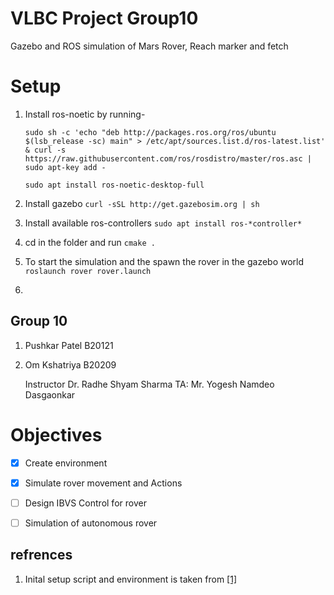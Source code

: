 # VLBC Project Group10
Gazebo and ROS simulation of Mars Rover, Reach marker and fetch 

# Setup
1. Install ros-noetic by running- 

    ```sudo sh -c 'echo "deb http://packages.ros.org/ros/ubuntu $(lsb_release -sc) main" > /etc/apt/sources.list.d/ros-latest.list' & curl -s https://raw.githubusercontent.com/ros/rosdistro/master/ros.asc | sudo apt-key add - ```
    
    ```sudo apt install ros-noetic-desktop-full```

2. Install gazebo ```curl -sSL http://get.gazebosim.org | sh ```
3. Install available ros-controllers ```sudo apt install ros-*controller*```
4. cd in the folder and run ```cmake .```
5. To start the simulation and the spawn the rover in the gazebo world ```roslaunch rover rover.launch```
6. 

## Group 10
1. Pushkar Patel B20121
2. Om Kshatriya B20209

    Instructor Dr. Radhe Shyam Sharma
    TA: Mr. Yogesh Namdeo Dasgaonkar

# Objectives 
- [x] Create environment
- [x] Simulate rover movement and Actions
- [ ] Design IBVS Control for rover
- [ ] Simulation of autonomous rover
 

## refrences
1. Inital setup script and environment is taken from [[1]](https://github.com/advaitp/rover)